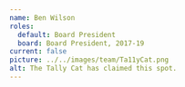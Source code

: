 ```yaml
---
name: Ben Wilson
roles:
  default: Board President
  board: Board President, 2017-19
current: false
picture: ../../images/team/Ta11yCat.png
alt: The Tally Cat has claimed this spot.
---
```

